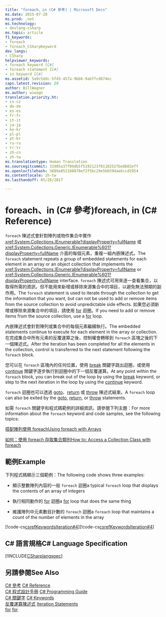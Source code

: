 ```yaml
---
title: "foreach、in (C# 參考) | Microsoft Docs"
ms.date: 2015-07-20
ms.prod: .net
ms.technology:
- devlang-csharp
ms.topic: article
f1_keywords:
- foreach
- foreach_CSharpKeyword
dev_langs:
- CSharp
helpviewer_keywords:
- foreach keyword [C#]
- foreach statement [C#]
- in keyword [C#]
ms.assetid: 5a9c5ddc-5fd3-457a-9bb6-9abffcd874ec
caps.latest.revision: 29
author: BillWagner
ms.author: wiwagn
translation.priority.ht:
- cs-cz
- de-de
- es-es
- fr-fr
- it-it
- ja-jp
- ko-kr
- pl-pl
- pt-br
- ru-ru
- tr-tr
- zh-cn
- zh-tw
ms.translationtype: Human Translation
ms.sourcegitcommit: 31905a37f09db5f5192123f0118252fbe8b02eff
ms.openlocfilehash: 3889a852188870ef2f5bc29e5b6594ae6ccd2954
ms.contentlocale: zh-tw
ms.lasthandoff: 05/26/2017

---
```

# <a name="foreach-in-c-reference"></a><span data-ttu-id="0cc18-102">foreach、in (C# 參考)</span><span class="sxs-lookup"><span data-stu-id="0cc18-102">foreach, in (C# Reference)</span></span>
<span data-ttu-id="0cc18-103">`foreach` 陳述式會針對陣列或物件集合中實作 <xref:System.Collections.IEnumerable?displayProperty=fullName> 或 <xref:System.Collections.Generic.IEnumerable%601?displayProperty=fullName> 介面的每個元素，重複一組內嵌陳述式。</span><span class="sxs-lookup"><span data-stu-id="0cc18-103">The `foreach` statement repeats a group of embedded statements for each element in an array or an object collection that implements the <xref:System.Collections.IEnumerable?displayProperty=fullName> or <xref:System.Collections.Generic.IEnumerable%601?displayProperty=fullName> interface.</span></span> <span data-ttu-id="0cc18-104">`foreach` 陳述式可用來逐一查看集合，以取得所需的資訊，但不能用來新增或移除來源集合中的項目，以避免無法預期的副作用。</span><span class="sxs-lookup"><span data-stu-id="0cc18-104">The `foreach` statement is used to iterate through the collection to get the information that you want, but can not be used to add or remove items from the source collection to avoid unpredictable side effects.</span></span> <span data-ttu-id="0cc18-105">如果您必須新增或移除來源集合中的項目，請使用 [for](../../../csharp/language-reference/keywords/for.md) 迴圈。</span><span class="sxs-lookup"><span data-stu-id="0cc18-105">If you need to add or remove items from the source collection, use a [for](../../../csharp/language-reference/keywords/for.md) loop.</span></span>  
  
 <span data-ttu-id="0cc18-106">內嵌陳述式會針對陣列或集合中的每個元素繼續執行。</span><span class="sxs-lookup"><span data-stu-id="0cc18-106">The embedded statements continue to execute for each element in the array or collection.</span></span> <span data-ttu-id="0cc18-107">在完成集合中所有元素的反覆運算之後，控制權會轉移到 `foreach` 區塊之後的下一個陳述式。</span><span class="sxs-lookup"><span data-stu-id="0cc18-107">After the iteration has been completed for all the elements in the collection, control is transferred to the next statement following the `foreach` block.</span></span>  
  
 <span data-ttu-id="0cc18-108">您可以在 `foreach` 區塊內的任何位置，使用 [break](../../../csharp/language-reference/keywords/break.md) 關鍵字跳出迴圈，或使用 [continue](../../../csharp/language-reference/keywords/continue.md) 關鍵字逐步執行到迴圈中的下一個反覆運算。</span><span class="sxs-lookup"><span data-stu-id="0cc18-108">At any point within the `foreach` block, you can break out of the loop by using the [break](../../../csharp/language-reference/keywords/break.md) keyword, or step to the next iteration in the loop by using the [continue](../../../csharp/language-reference/keywords/continue.md) keyword.</span></span>  
  
 <span data-ttu-id="0cc18-109">`foreach` 迴圈也可以透過 [goto](../../../csharp/language-reference/keywords/goto.md)、[return](../../../csharp/language-reference/keywords/return.md) 或 [throw](../../../csharp/language-reference/keywords/throw.md) 陳述式結束。</span><span class="sxs-lookup"><span data-stu-id="0cc18-109">A `foreach` loop can also be exited by the [goto](../../../csharp/language-reference/keywords/goto.md), [return](../../../csharp/language-reference/keywords/return.md), or [throw](../../../csharp/language-reference/keywords/throw.md) statements.</span></span>  
  
 <span data-ttu-id="0cc18-110">如需 `foreach` 關鍵字和程式碼範例的詳細資訊，請參閱下列主題：</span><span class="sxs-lookup"><span data-stu-id="0cc18-110">For more information about the `foreach` keyword and code samples, see the following topics:</span></span>  
  
 [<span data-ttu-id="0cc18-111">搭配陣列使用 foreach</span><span class="sxs-lookup"><span data-stu-id="0cc18-111">Using foreach with Arrays</span></span>](../../../csharp/programming-guide/arrays/using-foreach-with-arrays.md)  
  
 [<span data-ttu-id="0cc18-112">如何：使用 foreach 存取集合類別</span><span class="sxs-lookup"><span data-stu-id="0cc18-112">How to: Access a Collection Class with foreach</span></span>](../../../csharp/programming-guide/classes-and-structs/how-to-access-a-collection-class-with-foreach.md)  
  
## <a name="example"></a><span data-ttu-id="0cc18-113">範例</span><span class="sxs-lookup"><span data-stu-id="0cc18-113">Example</span></span>  
 <span data-ttu-id="0cc18-114">下列程式碼顯示三個範例：</span><span class="sxs-lookup"><span data-stu-id="0cc18-114">The following code shows three examples:</span></span>  
  
-   <span data-ttu-id="0cc18-115">顯示整數陣列內容的一般 `foreach` 迴圈</span><span class="sxs-lookup"><span data-stu-id="0cc18-115">a typical `foreach` loop that displays the contents of an array of integers</span></span>  
  
-   <span data-ttu-id="0cc18-116">執行相同動作的 [for](../../../csharp/language-reference/keywords/for.md) 迴圈</span><span class="sxs-lookup"><span data-stu-id="0cc18-116">a [for](../../../csharp/language-reference/keywords/for.md) loop that does the same thing</span></span>  
  
-   <span data-ttu-id="0cc18-117">維護陣列中元素數目計數的 `foreach` 迴圈</span><span class="sxs-lookup"><span data-stu-id="0cc18-117">a `foreach` loop that maintains a count of the number of elements in the array</span></span>  
  
 <span data-ttu-id="0cc18-118">[!code-cs[csrefKeywordsIteration#4](../../../csharp/language-reference/keywords/codesnippet/CSharp/foreach-in_1.cs)]</span><span class="sxs-lookup"><span data-stu-id="0cc18-118">[!code-cs[csrefKeywordsIteration#4](../../../csharp/language-reference/keywords/codesnippet/CSharp/foreach-in_1.cs)]</span></span>  
  
## <a name="c-language-specification"></a><span data-ttu-id="0cc18-119">C# 語言規格</span><span class="sxs-lookup"><span data-stu-id="0cc18-119">C# Language Specification</span></span>  
 [!INCLUDE[CSharplangspec](~/includes/csharplangspec-md.md)]  
  
## <a name="see-also"></a><span data-ttu-id="0cc18-120">另請參閱</span><span class="sxs-lookup"><span data-stu-id="0cc18-120">See Also</span></span>  
 <span data-ttu-id="0cc18-121">[C# 參考](../../../csharp/language-reference/index.md) </span><span class="sxs-lookup"><span data-stu-id="0cc18-121">[C# Reference](../../../csharp/language-reference/index.md) </span></span>  
<span data-ttu-id="0cc18-122"> [C# 程式設計手冊](../../../csharp/programming-guide/index.md) </span><span class="sxs-lookup"><span data-stu-id="0cc18-122"> [C# Programming Guide](../../../csharp/programming-guide/index.md) </span></span>  
<span data-ttu-id="0cc18-123"> [C# 關鍵字](../../../csharp/language-reference/keywords/index.md) </span><span class="sxs-lookup"><span data-stu-id="0cc18-123"> [C# Keywords](../../../csharp/language-reference/keywords/index.md) </span></span>  
<span data-ttu-id="0cc18-124"> [反覆運算陳述式](../../../csharp/language-reference/keywords/iteration-statements.md) </span><span class="sxs-lookup"><span data-stu-id="0cc18-124"> [Iteration Statements](../../../csharp/language-reference/keywords/iteration-statements.md) </span></span>  
<span data-ttu-id="0cc18-125"> [for](../../../csharp/language-reference/keywords/for.md)</span><span class="sxs-lookup"><span data-stu-id="0cc18-125"> [for](../../../csharp/language-reference/keywords/for.md)</span></span>
